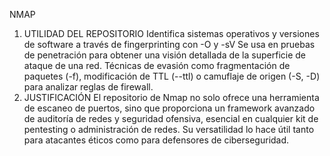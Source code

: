 NMAP
1) UTILIDAD DEL REPOSITORIO
   Identifica sistemas operativos y versiones de software a través de fingerprinting con -O y -sV
   Se usa en pruebas de penetración para obtener una visión detallada de la superficie de ataque de una red.
   Técnicas de evasión como fragmentación de paquetes (-f), modificación de TTL (--ttl) o camuflaje de origen (-S, -D) para analizar reglas de firewall.
3) JUSTIFICACIÓN
   El repositorio de Nmap no solo ofrece una herramienta de escaneo de puertos, sino que proporciona un framework avanzado de auditoría de redes y seguridad ofensiva, esencial en cualquier kit de pentesting o administración de redes. Su versatilidad lo hace útil tanto para atacantes éticos como para defensores de ciberseguridad.
